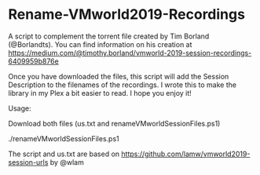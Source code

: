 # Rename-VMworld2019-Recordings

A script to complement the torrent file created by Tim Borland (@Borlandts).  You can find information on his creation at https://medium.com/@timothy.borland/vmworld-2019-session-recordings-6409959b876e

Once you have downloaded the files, this script will add the Session Description to the filenames of the recordings.  I wrote this to make the library in my Plex a bit easier to read.  I hope you enjoy it!  

Usage:

Download both files (us.txt and renameVMworldSessionFiles.ps1)

./renameVMworldSessionFiles.ps1 <path to us.txt> <path to session recording directory>
  
  
  
The script and us.txt are based on https://github.com/lamw/vmworld2019-session-urls by @wlam 
  
  





